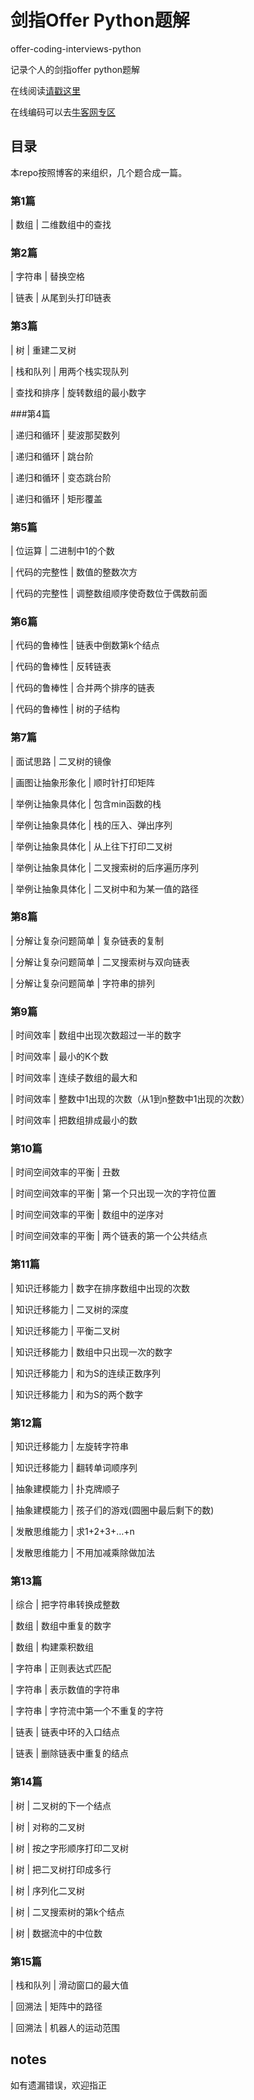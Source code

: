 # 剑指Offer Python题解
offer-coding-interviews-python

记录个人的剑指offer python题解

在线阅读[请戳这里](https://codingcat.cn/article/57)

在线编码可以去[牛客网专区](https://www.nowcoder.com/ta/coding-interviews)

## 目录

本repo按照博客的来组织，几个题合成一篇。

### 第1篇

| 数组 | 二维数组中的查找


### 第2篇

| 字符串 | 替换空格

| 链表 | 从尾到头打印链表

### 第3篇

| 树 | 重建二叉树

| 栈和队列 | 用两个栈实现队列

| 查找和排序 | 旋转数组的最小数字

###第4篇

| 递归和循环 | 斐波那契数列

| 递归和循环 | 跳台阶

| 递归和循环 | 变态跳台阶

| 递归和循环 | 矩形覆盖

### 第5篇

| 位运算 | 二进制中1的个数

| 代码的完整性 | 数值的整数次方

| 代码的完整性 | 调整数组顺序使奇数位于偶数前面

### 第6篇

| 代码的鲁棒性 | 链表中倒数第k个结点

| 代码的鲁棒性 | 反转链表

| 代码的鲁棒性 | 合并两个排序的链表

| 代码的鲁棒性 | 树的子结构

### 第7篇

| 面试思路 | 二叉树的镜像

| 画图让抽象形象化 | 顺时针打印矩阵

| 举例让抽象具体化 | 包含min函数的栈

| 举例让抽象具体化 | 栈的压入、弹出序列

| 举例让抽象具体化 | 从上往下打印二叉树

| 举例让抽象具体化 | 二叉搜索树的后序遍历序列

| 举例让抽象具体化 | 二叉树中和为某一值的路径

### 第8篇

| 分解让复杂问题简单 | 复杂链表的复制

| 分解让复杂问题简单 | 二叉搜索树与双向链表

| 分解让复杂问题简单 | 字符串的排列

### 第9篇

| 时间效率 | 数组中出现次数超过一半的数字

| 时间效率 | 最小的K个数

| 时间效率 | 连续子数组的最大和

| 时间效率 | 整数中1出现的次数（从1到n整数中1出现的次数）

| 时间效率 | 把数组排成最小的数

### 第10篇

| 时间空间效率的平衡 | 丑数

| 时间空间效率的平衡 | 第一个只出现一次的字符位置

| 时间空间效率的平衡 | 数组中的逆序对

| 时间空间效率的平衡 | 两个链表的第一个公共结点

### 第11篇

| 知识迁移能力 | 数字在排序数组中出现的次数

| 知识迁移能力 | 二叉树的深度

| 知识迁移能力 | 平衡二叉树

| 知识迁移能力 | 数组中只出现一次的数字

| 知识迁移能力 | 和为S的连续正数序列

| 知识迁移能力 | 和为S的两个数字

### 第12篇

| 知识迁移能力 | 左旋转字符串

| 知识迁移能力 | 翻转单词顺序列

| 抽象建模能力 | 扑克牌顺子

| 抽象建模能力 | 孩子们的游戏(圆圈中最后剩下的数)

| 发散思维能力 | 求1+2+3+…+n

| 发散思维能力 | 不用加减乘除做加法

### 第13篇

| 综合 | 把字符串转换成整数

| 数组 | 数组中重复的数字

| 数组 | 构建乘积数组

| 字符串 | 正则表达式匹配

| 字符串 | 表示数值的字符串

| 字符串 | 字符流中第一个不重复的字符

| 链表 | 链表中环的入口结点

| 链表 | 删除链表中重复的结点

### 第14篇

| 树 | 二叉树的下一个结点

| 树 | 对称的二叉树

| 树 | 按之字形顺序打印二叉树

| 树 | 把二叉树打印成多行

| 树 | 序列化二叉树

| 树 | 二叉搜索树的第k个结点

| 树 | 数据流中的中位数

### 第15篇

| 栈和队列 | 滑动窗口的最大值

| 回溯法 | 矩阵中的路径

| 回溯法 | 机器人的运动范围




## notes

如有遗漏错误，欢迎指正


